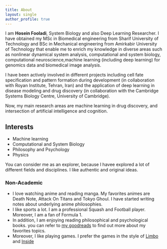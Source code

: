 ```yaml
---
title: About
layout: single
author_profile: true                                                        
---
```


I am **Hosein Fooladi**, System Biology and also Deep Learning Researcher. I have obtained my MSc in Biomedical engineering from 
Sharif University of Technology and BSc in Mechanical engineering from Amirkabir University of Technology 
that enable me to enrich my knowledge in diverse areas such as nonlinear dynamical system analysis, 
computational and system biology, computational neuroscience,machine learning (including deep learning) for genomics data and biomedical image analysis.  

I have been actively involved in different projects including cell fate specification and pattern formation during development
(in collaboration with Royan Institute, Tehran, Iran) and the application of deep learning in disease modeling and drug discovery
(in collaboration with the Cambridge Systems Biology Centre, University of Cambridge).

Now, my main research areas are machine learning in drug discovery, and intersection of artificial intelligence and cognition.

## Interests

- Machine learning
- Computational and System Biology
- Philosophy and Psychology
- Physics
 
You can consider me as an explorer, because I havee explored a lot of different fields and disciplines. I like authentic and original ideas.

### Non-Academic

- I love watching anime and reading manga. My favorites animes are Death Note, Attack On Titans and Tokyo Ghoul. I have started writing notes about underlying anime philosophies.
- I like sports a lot. I am a professional Squash and Football player. Moreover, I am a fan of Formula 1.
- In addition, I am enjoying reading philosophical and psychological books. you can refer to [my goodreads](https://www.goodreads.com/user/show/75993307-hosein-fooladi) to find out more about my favorites topics.
- Moreover, I like playing games. I prefer the games in the style of [Limbo](https://playdead.com/games/limbo/) and [Inside](https://playdead.com/games/inside/)
 